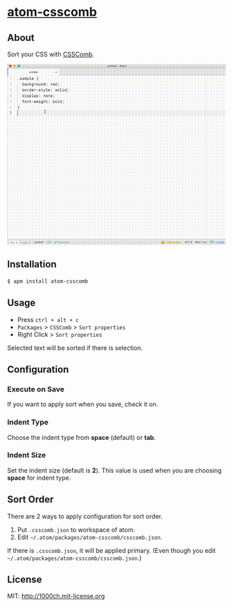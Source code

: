 # [atom-csscomb](https://atom.io/packages/atom-csscomb)

## About

Sort your CSS with [CSSComb](https://github.com/csscomb/csscomb.js).

![atom-csscomb demo](https://raw.githubusercontent.com/1000ch/atom-csscomb/master/atom-csscomb.gif)

## Installation

```bash
$ apm install atom-csscomb
```

## Usage

- Press `ctrl + alt + c`
- `Packages` > `CSSComb` > `Sort properties`
- Right Click > `Sort properties`

Selected text will be sorted if there is selection.

## Configuration

### Execute on Save

If you want to apply sort when you save, check it on.

### Indent Type

Choose the indent type from **space** (default) or **tab**.

### Indent Size

Set the indent size (default is **2**). This value is used when you are choosing **space** for indent type.

## Sort Order

There are 2 ways to apply configuration for sort order.

1. Put `.csscomb.json` to workspace of atom.
2. Edit `~/.atom/packages/atom-csscomb/csscomb.json`.

If there is `.csscomb.json`, it will be applied primary. 
(Even though you edit `~/.atom/packages/atom-csscomb/csscomb.json`.)

## License

MIT: http://1000ch.mit-license.org
